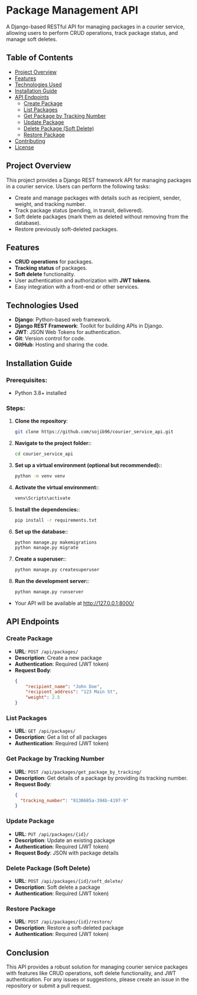 # Package Management API

A Django-based RESTful API for managing packages in a courier service, allowing users to perform CRUD operations, track package status, and manage soft deletes.

## Table of Contents

- [Project Overview](#project-overview)
- [Features](#features)
- [Technologies Used](#technologies-used)
- [Installation Guide](#installation-guide)
- [API Endpoints](#api-endpoints)
  - [Create Package](#create-package)
  - [List Packages](#list-packages)
  - [Get Package by Tracking Number](#get-package-by-tracking-number)
  - [Update Package](#update-package)
  - [Delete Package (Soft Delete)](#delete-package-soft-delete)
  - [Restore Package](#restore-package)
- [Contributing](#contributing)
- [License](#license)

## Project Overview

This project provides a Django REST framework API for managing packages in a courier service. Users can perform the following tasks:

- Create and manage packages with details such as recipient, sender, weight, and tracking number.
- Track package status (pending, in transit, delivered).
- Soft delete packages (mark them as deleted without removing from the database).
- Restore previously soft-deleted packages.

## Features

- **CRUD operations** for packages.
- **Tracking status** of packages.
- **Soft delete** functionality.
- User authentication and authorization with **JWT tokens**.
- Easy integration with a front-end or other services.

## Technologies Used

- **Django**: Python-based web framework.
- **Django REST Framework**: Toolkit for building APIs in Django.
- **JWT**: JSON Web Tokens for authentication.
- **Git**: Version control for code.
- **GitHub**: Hosting and sharing the code.

## Installation Guide

### Prerequisites:
- Python 3.8+ installed

### Steps:
1. **Clone the repository**:
   ```bash
   git clone https://github.com/sojib96/courier_service_api.git

2. **Navigate to the project folder:**:
   ```bash
   cd courier_service_api

3. **Set up a virtual environment (optional but recommended):**:
   ```bash
   python -m venv venv

4. **Activate the virtual environment:**:
   ```bash
   venv\Scripts\activate

5. **Install the dependencies:**:
   ```bash
   pip install -r requirements.txt

6. **Set up the database:**:
   ```bash
   python manage.py makemigrations
   python manage.py migrate

7. **Create a superuser:**:
   ```bash
   python manage.py createsuperuser

8. **Run the development server:**:
   ```bash
   python manage.py runserver

- Your API will be available at http://127.0.0.1:8000/

## API Endpoints

### Create Package
- **URL**: `POST /api/packages/`
- **Description**: Create a new package
- **Authentication**: Required (JWT token)
- **Request Body**:
  ```json
  {
      "recipient_name": "John Doe",
      "recipient_address": "123 Main St",
      "weight": 2.5
  }
  ```

### List Packages
- **URL**: `GET /api/packages/`
- **Description**: Get a list of all packages
- **Authentication**: Required (JWT token)

### Get Package by Tracking Number
- **URL**: `POST /api/packages/get_package_by_tracking/`
- **Description**: Get details of a package by providing its tracking number.
- **Request Body**:
  ```json
  {
    "tracking_number": "9130685a-394b-4197-9"
  }

### Update Package
- **URL**: `PUT /api/packages/{id}/`
- **Description**: Update an existing package
- **Authentication**: Required (JWT token)
- **Request Body**: JSON with package details

### Delete Package (Soft Delete)
- **URL**: `POST /api/packages/{id}/soft_delete/`
- **Description**: Soft delete a package
- **Authentication**: Required (JWT token)

### Restore Package
- **URL**: `POST /api/packages/{id}/restore/`
- **Description**: Restore a soft-deleted package
- **Authentication**: Required (JWT token)

## Conclusion

This API provides a robust solution for managing courier service packages with features like CRUD operations, soft delete functionality, and JWT authentication. For any issues or suggestions, please create an issue in the repository or submit a pull request.
